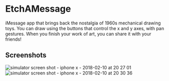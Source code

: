 # EtchAMessage
iMessage app that brings back the nostalgia of 1960s mechanical drawing toys. You can draw using the buttons that control the x and y axes, with pan gestures. When you finish your work of art, you can share it with your friends!

## Screenshots
![simulator screen shot - iphone x - 2018-02-10 at 20 27 01](https://user-images.githubusercontent.com/17605204/36067678-f67aeb70-0ea8-11e8-921f-b331e18f5574.png) ![simulator screen shot - iphone x - 2018-02-10 at 20 30 36](https://user-images.githubusercontent.com/17605204/36067679-00a12ccc-0ea9-11e8-9974-687313bdf7d3.png)

